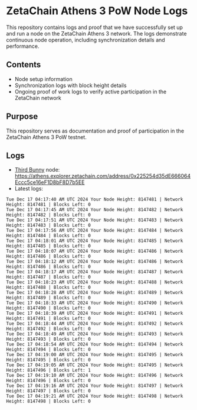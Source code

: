 # ZetaChain Athens 3 PoW Node Logs
This repository contains logs and proof that we have successfully set up and run a node on the ZetaChain Athens 3 network. The logs demonstrate continuous node operation, including synchronization details and performance.

## Contents
- Node setup information
- Synchronization logs with block height details
- Ongoing proof of work logs to verify active participation in the ZetaChain network

## Purpose
This repository serves as documentation and proof of participation in the ZetaChain Athens 3 PoW testnet.

## Logs

- [Third Bunny](https://thirdbunny.xyz/) node: https://athens.explorer.zetachain.com/address/0x225254d35dE666064Eccc5ce16eF1D8bF8D7b5EE
- Latest logs:
```
Tue Dec 17 04:17:40 AM UTC 2024 Your Node Height: 8147481 | Network Height: 8147481 | Blocks Left: 0
Tue Dec 17 04:17:45 AM UTC 2024 Your Node Height: 8147482 | Network Height: 8147482 | Blocks Left: 0
Tue Dec 17 04:17:51 AM UTC 2024 Your Node Height: 8147483 | Network Height: 8147483 | Blocks Left: 0
Tue Dec 17 04:17:56 AM UTC 2024 Your Node Height: 8147484 | Network Height: 8147484 | Blocks Left: 0
Tue Dec 17 04:18:01 AM UTC 2024 Your Node Height: 8147485 | Network Height: 8147485 | Blocks Left: 0
Tue Dec 17 04:18:07 AM UTC 2024 Your Node Height: 8147486 | Network Height: 8147486 | Blocks Left: 0
Tue Dec 17 04:18:12 AM UTC 2024 Your Node Height: 8147486 | Network Height: 8147486 | Blocks Left: 0
Tue Dec 17 04:18:17 AM UTC 2024 Your Node Height: 8147487 | Network Height: 8147487 | Blocks Left: 0
Tue Dec 17 04:18:23 AM UTC 2024 Your Node Height: 8147488 | Network Height: 8147488 | Blocks Left: 0
Tue Dec 17 04:18:28 AM UTC 2024 Your Node Height: 8147489 | Network Height: 8147489 | Blocks Left: 0
Tue Dec 17 04:18:33 AM UTC 2024 Your Node Height: 8147490 | Network Height: 8147490 | Blocks Left: 0
Tue Dec 17 04:18:39 AM UTC 2024 Your Node Height: 8147491 | Network Height: 8147491 | Blocks Left: 0
Tue Dec 17 04:18:44 AM UTC 2024 Your Node Height: 8147492 | Network Height: 8147492 | Blocks Left: 0
Tue Dec 17 04:18:49 AM UTC 2024 Your Node Height: 8147493 | Network Height: 8147493 | Blocks Left: 0
Tue Dec 17 04:18:54 AM UTC 2024 Your Node Height: 8147494 | Network Height: 8147494 | Blocks Left: 0
Tue Dec 17 04:19:00 AM UTC 2024 Your Node Height: 8147495 | Network Height: 8147495 | Blocks Left: 0
Tue Dec 17 04:19:05 AM UTC 2024 Your Node Height: 8147495 | Network Height: 8147496 | Blocks Left: 1
Tue Dec 17 04:19:10 AM UTC 2024 Your Node Height: 8147496 | Network Height: 8147496 | Blocks Left: 0
Tue Dec 17 04:19:16 AM UTC 2024 Your Node Height: 8147497 | Network Height: 8147497 | Blocks Left: 0
Tue Dec 17 04:19:21 AM UTC 2024 Your Node Height: 8147498 | Network Height: 8147498 | Blocks Left: 0
```
